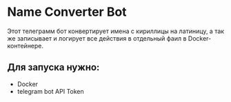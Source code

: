 # Name Converter Bot

Этот телеграмм бот конвертирует имена с кириллицы на латиницу, а так же записывает и логирует все действия в отдельный фаил в Docker-контейнере.

## Для запуска нужно:

- Docker
- telegram bot API Token